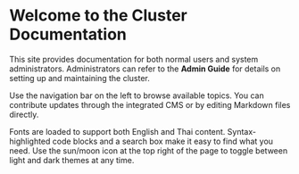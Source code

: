 # Welcome to the Cluster Documentation

This site provides documentation for both normal users and system administrators.
Administrators can refer to the **Admin Guide** for details on setting up and maintaining the cluster.

Use the navigation bar on the left to browse available topics. You can contribute updates through the integrated CMS or by editing Markdown files directly.

Fonts are loaded to support both English and Thai content. Syntax-highlighted code blocks and a search box make it easy to find what you need.
Use the sun/moon icon at the top right of the page to toggle between light and dark themes at any time.

